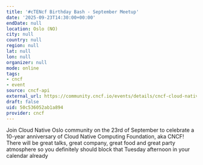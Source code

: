 ```yaml
---
title: '#cTENcf Birthday Bash - September Meetup'
date: '2025-09-23T14:30:00+00:00'
endDate: null
location: Oslo (NO)
city: null
country: null
region: null
lat: null
lon: null
organizer: null
mode: online
tags:
- cncf
- event
source: cncf-api
external_url: https://community.cncf.io/events/details/cncf-cloud-native-oslo-presents-ctencf-birthday-bash-september-meetup/
draft: false
uid: 50c536052ab1a894
provider: cncf
---
```

Join Cloud Native Oslo community on the 23rd of September to celebrate a 10-year anniversary of Cloud Native Computing Foundation, aka CNCF! There will be great talks, great company, great food and great party atmosphere so you definitely should block that Tuesday afternoon in your calendar already
